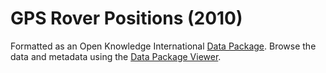 # GPS Rover Positions (2010)

Formatted as an Open Knowledge International [Data Package](http://specs.frictionlessdata.io/data-packages/).
Browse the data and metadata using the [Data Package Viewer](http://data.okfn.org/tools/view?url=htts://github.com/ezwelty/cg-data/tree/master/gps-rovers-2010).
